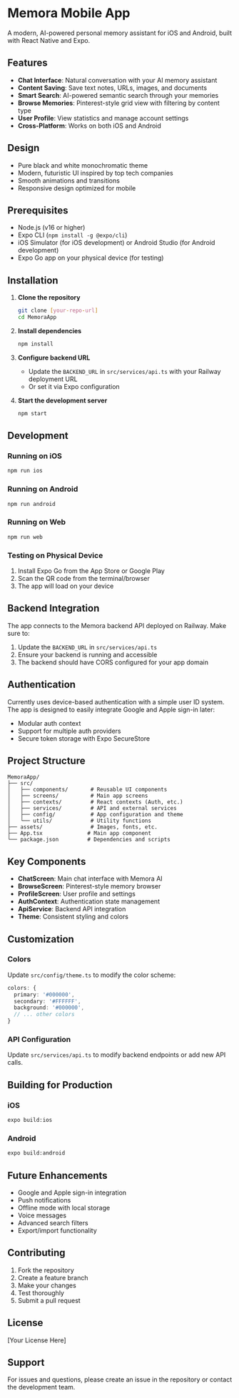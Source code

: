 # Memora Mobile App

A modern, AI-powered personal memory assistant for iOS and Android, built with React Native and Expo.

## Features

- **Chat Interface**: Natural conversation with your AI memory assistant
- **Content Saving**: Save text notes, URLs, images, and documents
- **Smart Search**: AI-powered semantic search through your memories
- **Browse Memories**: Pinterest-style grid view with filtering by content type
- **User Profile**: View statistics and manage account settings
- **Cross-Platform**: Works on both iOS and Android

## Design

- Pure black and white monochromatic theme
- Modern, futuristic UI inspired by top tech companies
- Smooth animations and transitions
- Responsive design optimized for mobile

## Prerequisites

- Node.js (v16 or higher)
- Expo CLI (`npm install -g @expo/cli`)
- iOS Simulator (for iOS development) or Android Studio (for Android development)
- Expo Go app on your physical device (for testing)

## Installation

1. **Clone the repository**
   ```bash
   git clone [your-repo-url]
   cd MemoraApp
   ```

2. **Install dependencies**
   ```bash
   npm install
   ```

3. **Configure backend URL**
   - Update the `BACKEND_URL` in `src/services/api.ts` with your Railway deployment URL
   - Or set it via Expo configuration

4. **Start the development server**
   ```bash
   npm start
   ```

## Development

### Running on iOS
```bash
npm run ios
```

### Running on Android
```bash
npm run android
```

### Running on Web
```bash
npm run web
```

### Testing on Physical Device
1. Install Expo Go from the App Store or Google Play
2. Scan the QR code from the terminal/browser
3. The app will load on your device

## Backend Integration

The app connects to the Memora backend API deployed on Railway. Make sure to:

1. Update the `BACKEND_URL` in `src/services/api.ts`
2. Ensure your backend is running and accessible
3. The backend should have CORS configured for your app domain

## Authentication

Currently uses device-based authentication with a simple user ID system. The app is designed to easily integrate Google and Apple sign-in later:

- Modular auth context
- Support for multiple auth providers
- Secure token storage with Expo SecureStore

## Project Structure

```
MemoraApp/
├── src/
│   ├── components/       # Reusable UI components
│   ├── screens/          # Main app screens
│   ├── contexts/         # React contexts (Auth, etc.)
│   ├── services/         # API and external services
│   ├── config/           # App configuration and theme
│   └── utils/            # Utility functions
├── assets/               # Images, fonts, etc.
├── App.tsx              # Main app component
└── package.json         # Dependencies and scripts
```

## Key Components

- **ChatScreen**: Main chat interface with Memora AI
- **BrowseScreen**: Pinterest-style memory browser
- **ProfileScreen**: User profile and settings
- **AuthContext**: Authentication state management
- **ApiService**: Backend API integration
- **Theme**: Consistent styling and colors

## Customization

### Colors
Update `src/config/theme.ts` to modify the color scheme:
```typescript
colors: {
  primary: '#000000',
  secondary: '#FFFFFF',
  background: '#000000',
  // ... other colors
}
```

### API Configuration
Update `src/services/api.ts` to modify backend endpoints or add new API calls.

## Building for Production

### iOS
```bash
expo build:ios
```

### Android
```bash
expo build:android
```

## Future Enhancements

- Google and Apple sign-in integration
- Push notifications
- Offline mode with local storage
- Voice messages
- Advanced search filters
- Export/import functionality

## Contributing

1. Fork the repository
2. Create a feature branch
3. Make your changes
4. Test thoroughly
5. Submit a pull request

## License

[Your License Here]

## Support

For issues and questions, please create an issue in the repository or contact the development team. 